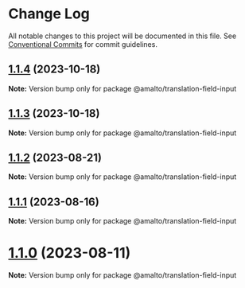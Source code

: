 # Change Log

All notable changes to this project will be documented in this file.
See [Conventional Commits](https://conventionalcommits.org) for commit guidelines.

## [1.1.4](https://github.com/amalto/platform6-ui-components/compare/@amalto/translation-field-input@1.1.3...@amalto/translation-field-input@1.1.4) (2023-10-18)

**Note:** Version bump only for package @amalto/translation-field-input

## [1.1.3](https://github.com/amalto/platform6-ui-components/compare/@amalto/translation-field-input@1.1.2...@amalto/translation-field-input@1.1.3) (2023-10-18)

**Note:** Version bump only for package @amalto/translation-field-input

## [1.1.2](https://github.com/amalto/platform6-ui-components/compare/@amalto/translation-field-input@1.1.1...@amalto/translation-field-input@1.1.2) (2023-08-21)

**Note:** Version bump only for package @amalto/translation-field-input

## [1.1.1](https://github.com/amalto/platform6-ui-components/compare/@amalto/translation-field-input@1.1.0...@amalto/translation-field-input@1.1.1) (2023-08-16)

**Note:** Version bump only for package @amalto/translation-field-input

# [1.1.0](https://github.com/amalto/platform6-ui-components/compare/@amalto/translation-field-input@1.0.73...@amalto/translation-field-input@1.1.0) (2023-08-11)

**Note:** Version bump only for package @amalto/translation-field-input
